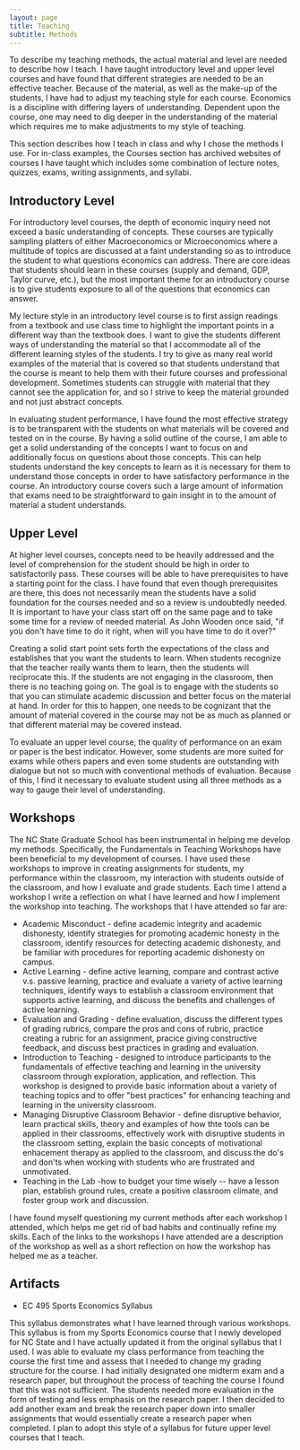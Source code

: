 ```yaml
---
layout: page
title: Teaching
subtitle: Methods
---
```


To describe my teaching methods, the actual material and level are needed to describe how I teach. I have taught introductory level and upper level courses and have found that different strategies are needed to be an effective teacher. Because of the material, as well as the make-up of the students, I have had to adjust my teaching style for each course. Economics is a discipline with differing layers of understanding. Dependent upon the course, one may need to dig deeper in the understanding of the material which requires me to make adjustments to my style of teaching.

This section describes how I teach in class and why I chose the methods I use. For in-class examples, the Courses section has archived websites of courses I have taught which includes some combination of lecture notes, quizzes, exams, writing assignments, and syllabi.

## Introductory Level

For introductory level courses, the depth of economic inquiry need not exceed a basic understanding of concepts. These courses are typically sampling platters of either Macroeconomics or Microeconomics where a multitude of topics are discussed at a faint understanding so as to introduce the student to what questions economics can address. There are core ideas that students should learn in these courses (supply and demand, GDP, Taylor curve, etc.), but the most important theme for an introductory course is to give students exposure to all of the questions that economics can answer.

My lecture style in an introductory level course is to first assign readings from a textbook and use class time to highlight the important points in a different way than the textbook does. I want to give the students different ways of understanding the material so that I accommodate all of the different learning styles of the students. I try to give as many real world examples of the material that is covered so that students understand that the course is meant to help them with their future courses and professional development. Sometimes students can struggle with material that they cannot see the application for, and so I strive to keep the material grounded and not just abstract concepts.

In evaluating student performance, I have found the most effective strategy is to be transparent with the students on what materials will be covered and tested on in the course. By having a solid outline of the course, I am able to get a solid understanding of the concepts I want to focus on and additionally focus on questions about those concepts. This can help students understand the key concepts to learn as it is necessary for them to understand those concepts in order to have satisfactory performance in the course. An introductory course covers such a large amount of information that exams need to be straightforward to gain insight in to the amount of material a student understands.

## Upper Level

At higher level courses, concepts need to be heavily addressed and the level of comprehension for the student should be high in order to satisfactorily pass. These courses will be able to have prerequisites to have a starting point for the class. I have found that even though prerequisites are there, this does not necessarily mean the students have a solid foundation for the courses needed and so a review is undoubtedly needed. It is important to have your class start off on the same page and to take some time for a review of needed material. As John Wooden once said, "if you don't have time to do it right, when will you have time to do it over?"

Creating a solid start point sets forth the expectations of the class and establishes that you want the students to learn. When students recognize that the teacher really wants them to learn, then the students will reciprocate this. If the students are not engaging in the classroom, then there is no teaching going on. The goal is to engage with the students so that you can stimulate academic discussion and better focus on the material at hand. In order for this to happen, one needs to be cognizant that the amount of material covered in the course may not be as much as planned or that different material may be covered instead.

To evaluate an upper level course, the quality of performance on an exam or paper is the best indicator. However, some students are more suited for exams while others papers and even some students are outstanding with dialogue but not so much with conventional methods of evaluation. Because of this, I find it necessary to evaluate student using all three methods as a way to gauge their level of understanding.

## Workshops

The NC State Graduate School has been instrumental in helping me develop my methods. Specifically, the Fundamentals in Teaching Workshops have been beneficial to my development of courses. I have used these workshops to improve in creating assignments for students, my performance within the classroom, my interaction with students outside of the classroom, and how I evaluate and grade students. Each time I attend a workshop I write a reflection on what I have learned and how I implement the workshop into teaching. The workshops that I have attended so far are:

* Academic Misconduct - define academic integrity and academic dishonesty, identify strategies for promoting academic honesty in the classroom, identify resources for detecting academic dishonesty, and be familiar with procedures for reporting academic dishonesty on campus.
* Active Learning - define active learning, compare and contrast active v.s. passive learning, practice and evaluate a variety of active learning techniques, identify ways to establish a classroom environment that supports active learning, and discuss the benefits and challenges of active learning.
* Evaluation and Grading - define evaluation, discuss the different types of grading rubrics, compare the pros and cons of rubric, practice creating a rubric for an assignment, pracice giving constructive feedback, and discuss best practices in grading and evaluation.
* Introduction to Teaching - designed to introduce participants to the fundamentals of effective teaching and learning in the university classroom through exploration, application, and reflection. This workshop is designed to provide basic information about a variety of teaching topics and to offer "best practices" for enhancing teaching and learning in the university classroom.
* Managing Disruptive Classroom Behavior - define disruptive behavior, learn practical skills, theory and examples of how thte tools can be applied in their classrooms, effectively work with disruptive students in the classroom setting, explain the basic concepts of motivational enhacement therapy as applied to the classroom, and discuss the do's and don'ts when working with students who are frustrated and unmotivated.
* Teaching in the Lab -how to budget your time wisely -- have a lesson plan, establish ground rules, create a positive classroom climate, and foster group work and discussion.

I have found myself questioning my current methods after each workshop I attended, which helps me get rid of bad habits and continually refine my skills. Each of the links to the workshops I have attended are a description of the workshop as well as a short reflection on how the workshop has helped me as a teacher.

## Artifacts

* EC 495 Sports Economics Syllabus

This syllabus demonstrates what I have learned through various workshops. This syllabus is from my Sports Economics course that I newly developed for NC State and I have actually updated it from the original syllabus that I used. I was able to evaluate my class performance from teaching the course the first time and assess that I needed to change my grading structure for the course. I had initially designated one midterm exam and a research paper, but throughout the process of teaching the course I found that this was not sufficient. The students needed more evaluation in the form of testing and less emphasis on the research paper. I then decided to add another exam and break the research paper down into smaller assignments that would essentially create a research paper when completed. I plan to adopt this style of a syllabus for future upper level courses that I teach.